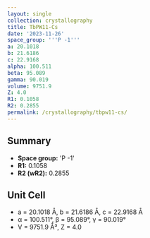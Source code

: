 ```yaml
---
layout: single
collection: crystallography
title: TbPW11-Cs
date: '2023-11-26'
space_group: '''P -1'''
a: 20.1018
b: 21.6186
c: 22.9168
alpha: 100.511
beta: 95.089
gamma: 90.019
volume: 9751.9
Z: 4.0
R1: 0.1058
R2: 0.2855
permalink: /crystallography/tbpw11-cs/
---
```


## Summary

- **Space group:** 'P -1'
- **R1:** 0.1058
- **R2 (wR2):** 0.2855

## Unit Cell
- a = 20.1018 Å, b = 21.6186 Å, c = 22.9168 Å
- α = 100.511°, β = 95.089°, γ = 90.019°
- V = 9751.9 Å³, Z = 4.0
